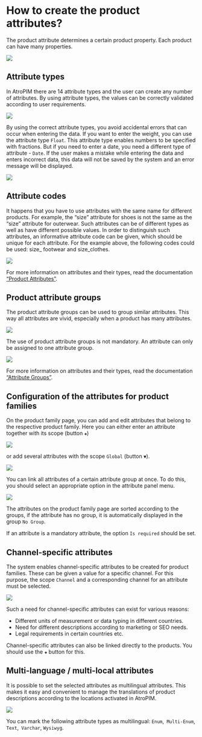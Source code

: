 # How to create the product attributes?

The product attribute determines a certain product property. Each product can have many properties.

![](./_assets/how-to-create-the-product-attributes/image19.png)

## Attribute types

In AtroPIM there are 14 attribute types and the user can create any number of attributes. By using attribute types, the values ​​can be correctly validated according to user requirements.

![](./_assets/how-to-create-the-product-attributes/image53.png)

By using the correct attribute types, you avoid accidental errors that can occur when entering the data. If you want to enter the weight, you can use the attribute type `Float`. This attribute type enables numbers to be specified with fractions. But if you need to enter a date, you need a different type of attribute - `Date`. If the user makes a mistake while entering the data and enters incorrect data, this data will not be saved by the system and an error message will be displayed.

![](./_assets/how-to-create-the-product-attributes/image27.png)

## Attribute codes

It happens that you have to use attributes with the same name for different products. For example, the “size” attribute for shoes is not the same as the “size” attribute for outerwear. Such attributes can be of different types as well as have different possible values. In order to distinguish such attributes, an informative attribute code can be given, which should be unique for each attribute. For the example above, the following codes could be used: size\_ footwear and size\_clothes.

![](./_assets/how-to-create-the-product-attributes/image7.png)

For more information on attributes and their types, read the documentation [“Product Attributes”](../user-guide/attributes.md).

## Product attribute groups 

The product attribute groups can be used to group similar attributes. This way all attributes are vivid, especially when a product has many attributes.

![](./_assets/how-to-create-the-product-attributes/image23.png)

The use of product attribute groups is not mandatory. An attribute can only be assigned to one attribute group.

![](./_assets/how-to-create-the-product-attributes/image25.png)

For more information on attributes and their types, read the documentation [“Attribute Groups”](../user-guide/attribute-groups.md).

## Configuration of the attributes for product families

On the product family page, you can add and edit attributes that belong to the respective product family. Here you can either enter an attribute together with its scope (button `✚`)

![](./_assets/how-to-create-the-product-attributes/image15.png)

or add several attributes with the scope `Global` (button ` ▼ `).

![](./_assets/how-to-create-the-product-attributes/image1.png)

You can link all attributes of a certain attribute group at once. To do this, you should select an appropriate option in the attribute panel menu.

![](./_assets/how-to-create-the-product-attributes/image39.png)

The attributes on the product family page are sorted according to the groups, if the attribute has no group, it is automatically displayed in the group `No Group`.

If an attribute is a mandatory attribute, the option `Is required` should be set.

## Channel-specific attributes

The system enables channel-specific attributes to be created for product families. These can be given a value for a specific channel. For this purpose, the scope `Channel` and a corresponding channel for an attribute must be selected.

![](./_assets/how-to-create-the-product-attributes/image41.png)

Such a need for channel-specific attributes can exist for various reasons:

- Different units of measurement or data typing in different countries.
- Need for different descriptions according to marketing or SEO needs.
- Legal requirements in certain countries etc.

Channel-specific attributes can also be linked directly to the products. You should use the `✚` button for this.

## Multi-language / multi-local attributes

It is possible to set the selected attributes as multilingual attributes. This makes it easy and convenient to manage the translations of product descriptions according to the locations activated in AtroPIM.

![](./_assets/how-to-create-the-product-attributes/image34.png)

You can mark the following attribute types as multilingual: `Enum`,` Multi-Enum`, `Text`,` Varchar`, `Wysiwyg`.
